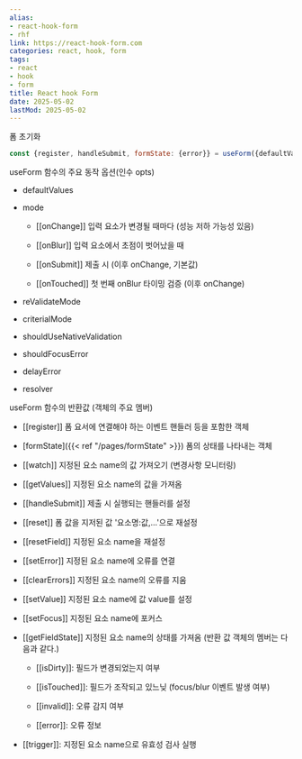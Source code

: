 ```yaml
---
alias:
- react-hook-form
- rhf
link: https://react-hook-form.com
categories: react, hook, form
tags:
- react
- hook
- form
title: React hook Form
date: 2025-05-02
lastMod: 2025-05-02
---
```









폼 초기화

```javascript
const {register, handleSubmit, formState: {error}} = useForm({defaultValues})
```



useForm 함수의 주요 동작 옵션(인수 opts)

  + defaultValues

  + mode

    + [[onChange]] 입력 요소가 변경될 때마다 (성능 저하 가능성 있음)

    + [[onBlur]] 입력 요소에서 초점이 벗어났을 때

    + [[onSubmit]] 제출 시 (이후 onChange, 기본값)

    + [[onTouched]] 첫 번째 onBlur 타이밍 검증 (이후 onChange)

  + reValidateMode

  + criterialMode

  + shouldUseNativeValidation

  + shouldFocusError

  + delayError

  + resolver



useForm 함수의 반환값 (객체의 주요 멤버)

  + [[register]] 폼 요서에 연결해야 하는 이벤트 핸들러 등을 포함한 객체

  + [formState]({{< ref "/pages/formState" >}}) 폼의 상태를 나타내는 객체

  + [[watch]] 지정된 요소 name의 값 가져오기 (변경사항 모니터링)

  + [[getValues]] 지정된 요소 name의 값을 가져옴

  + [[handleSubmit]] 제출 시 실행되는 핸들러를 설정

  + [[reset]] 폼 값을 지저된 값 '요소명:값,...'으로 재설정

  + [[resetField]] 지정된 요소 name을 재설정

  + [[setError]] 지정된 요소 name에 오류를 연결

  + [[clearErrors]] 지정된 요소 name의 오류를 지움

  + [[setValue]] 지정된 요소 name에 값 value를 설정

  + [[setFocus]] 지정된 요소 name에 포커스

  + [[getFieldState]] 지정된 요소 name의 상태를 가져옴 (반환 값 객체의 멤버는 다음과 같다.)

    + [[isDirty]]: 필드가 변경되었는지 여부

    + [[isTouched]]: 필드가 조작되고 있느닞 (focus/blur 이벤트 발생 여부)

    + [[invalid]]: 오류 감지 여부

    + [[error]]: 오류 정보

  + [[trigger]]: 지정된 요소 name으로 유효성 검사 실행




